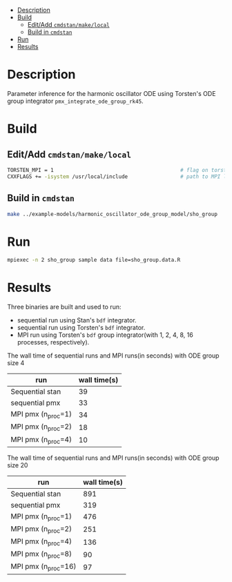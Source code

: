 - [Description](#org9eaefe5)
- [Build](#orgbe78653)
  - [Edit/Add `cmdstan/make/local`](#org43f3e5b)
  - [Build in `cmdstan`](#org10a2f47)
- [Run](#orgb03e08b)
- [Results](#org6ef3c44)


<a id="org9eaefe5"></a>

# Description

Parameter inference for the harmonic oscillator ODE using Torsten's ODE group integrator `pmx_integrate_ode_group_rk45`.


<a id="orgbe78653"></a>

# Build


<a id="org43f3e5b"></a>

## Edit/Add `cmdstan/make/local`

```sh
TORSTEN_MPI = 1                                         # flag on torsten's MPI solvers
CXXFLAGS += -isystem /usr/local/include                 # path to MPI library's headers
```


<a id="org10a2f47"></a>

## Build in `cmdstan`

```sh
make ../example-models/harmonic_oscillator_ode_group_model/sho_group
```


<a id="orgb03e08b"></a>

# Run

```sh
mpiexec -n 2 sho_group sample data file=sho_group.data.R
```


<a id="org6ef3c44"></a>

# Results

Three binaries are built and used to run:

-   sequential run using Stan's `bdf` integrator.
-   sequential run using Torsten's `bdf` integrator.
-   MPI run using Torsten's `bdf` group integrator(with 1, 2, 4, 8, 16 processes, respectively).

The wall time of sequential runs and MPI runs(in seconds) with ODE group size 4

| run                          | wall time(s) |
|---------------------------- |------------ |
| Sequential stan              | 39           |
| sequential pmx               | 33           |
| MPI pmx (n<sub>proc</sub>=1) | 34           |
| MPI pmx (n<sub>proc</sub>=2) | 18           |
| MPI pmx (n<sub>proc</sub>=4) | 10           |

The wall time of sequential runs and MPI runs(in seconds) with ODE group size 20

| run                           | wall time(s) |
|----------------------------- |------------ |
| Sequential stan               | 891          |
| sequential pmx                | 319          |
| MPI pmx (n<sub>proc</sub>=1)  | 476          |
| MPI pmx (n<sub>proc</sub>=2)  | 251          |
| MPI pmx (n<sub>proc</sub>=4)  | 136          |
| MPI pmx (n<sub>proc</sub>=8)  | 90           |
| MPI pmx (n<sub>proc</sub>=16) | 97           |
